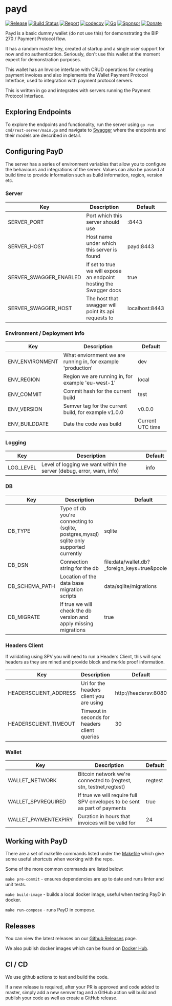 # payd 

[![Release](https://img.shields.io/github/release-pre/libsv/payd.svg?logo=github&style=flat&v=1)](https://github.com/libsv/payd/releases)
[![Build Status](https://img.shields.io/github/workflow/status/libsv/payd/run-go-tests?logo=github&v=3)](https://github.com/libsv/payd/actions)
[![Report](https://goreportcard.com/badge/github.com/libsv/payd?style=flat&v=1)](https://goreportcard.com/report/github.com/libsv/payd)
[![codecov](https://codecov.io/gh/libsv/go-bt/branch/master/graph/badge.svg?v=1)](https://codecov.io/gh/libsv/payd)
[![Go](https://img.shields.io/github/go-mod/go-version/libsv/payd?v=1)](https://golang.org/)
[![Sponsor](https://img.shields.io/badge/sponsor-libsv-181717.svg?logo=github&style=flat&v=3)](https://github.com/sponsors/libsv)
[![Donate](https://img.shields.io/badge/donate-bitcoin-ff9900.svg?logo=bitcoin&style=flat&v=3)](https://gobitcoinsv.com/#sponsor)

Payd is a basic dummy wallet (do not use this) for demonstrating the BIP 270 / Payment Protocol flow.

It has a random master key, created at startup and a single user support for now and no authentication. Seriously, don't use this wallet at the moment expect for demonstration purposes.

This wallet has an Invoice interface with CRUD operations for creating payment invoices and also implements the Wallet Payment Protocol Interface, used to integration with payment protocol servers.

This is written in go and integrates with servers running the Payment Protocol Interface.

## Exploring Endpoints

To explore the endpoints and functionality, run the server using `go run cmd/rest-server/main.go` and navigate to [Swagger](http://localhost:8443/swagger/index.html)
where the endpoints and their models are described in detail.

## Configuring PayD

The server has a series of environment variables that allow you to configure the behaviours and integrations of the server.
Values can also be passed at build time to provide information such as build information, region, version etc.

### Server

| Key                    | Description                                                        | Default       |
|------------------------|--------------------------------------------------------------------|---------------|
| SERVER_PORT            | Port which this server should use                                  | :8443         |
| SERVER_HOST            | Host name under which this server is found                         | payd:8443     |
| SERVER_SWAGGER_ENABLED | If set to true we will expose an endpoint hosting the Swagger docs | true          |
| SERVER_SWAGGER_HOST    | The host that swagger will point its api requests to               | localhost:8443|

### Environment / Deployment Info

| Key                 | Description                                                                | Default          |
|---------------------|----------------------------------------------------------------------------|------------------|
| ENV_ENVIRONMENT     | What enviornment we are running in, for example 'production'               | dev              |
| ENV_REGION          | Region we are running in, for example 'eu-west-1'                          | local            |
| ENV_COMMIT          | Commit hash for the current build                                          | test             |
| ENV_VERSION         | Semver tag for the current build, for example v1.0.0                       | v0.0.0           |
| ENV_BUILDDATE       | Date the code was build                                                    | Current UTC time |

### Logging

| Key       | Description                                                           | Default |
|-----------|-----------------------------------------------------------------------|---------|
| LOG_LEVEL | Level of logging we want within the server (debug, error, warn, info) | info    |

### DB

| Key         | Description                                              | Default |
|-------------|----------------------------------------------------------|---------|
| DB_TYPE   | Type of db you're connecting to (sqlite, postgres,mysql) sqlite only supported currently | sqlite    |
| DB_DSN   | Connection string for the db                     | file:data/wallet.db?_foreign_keys=true&pooled=true   |
| DB_SCHEMA_PATH | Location of the data base migration scripts | data/sqlite/migrations   |
| DB_MIGRATE   | If true we will check the db version and apply missing migrations  | true    |

### Headers Client

If validating using SPV you will need to run a Headers Client, this will sync headers as they are mined and provide 
block and merkle proof information.

| Key         | Description                                              | Default |
|-------------|----------------------------------------------------------|---------|
| HEADERSCLIENT_ADDRESS   | Uri for the headers client you are using | http://headersv:8080    |
| HEADERSCLIENT_TIMEOUT   | Timeout in seconds for headers client queries                     | 30   |

### Wallet

| Key         | Description                                              | Default |
|-------------|----------------------------------------------------------|---------|
| WALLET_NETWORK   | Bitcoin network we're connected to (regtest, stn, testnet,regtest) | regtest    |
| WALLET_SPVREQUIRED   | If true we will require full SPV envelopes to be sent as part of payments | true   |
| WALLET_PAYMENTEXPIRY | Duration in hours that invoices will be valid for | 24   |

## Working with PayD

There are a set of makefile commands listed under the [Makefile](Makefile) which give some useful shortcuts when working
with the repo.

Some of the more common commands are listed below:

`make pre-commit` - ensures dependencies are up to date and runs linter and unit tests.

`make build-image` - builds a local docker image, useful when testing PayD in docker.

`make run-compose` - runs PayD in compose.

## Releases

You can view the latest releases on our [Github Releases](https://github.com/libsv/payd/releases) page.

We also publish docker images which can be found on [Docker Hub](https://hub.docker.com/repository/docker/libsv/payd).

## CI / CD

We use github actions to test and build the code.

If a new release is required, after your PR is approved and code added to master, simply add a new semver tag and a GitHub action will build and publish your code as well as create a GitHub release.

